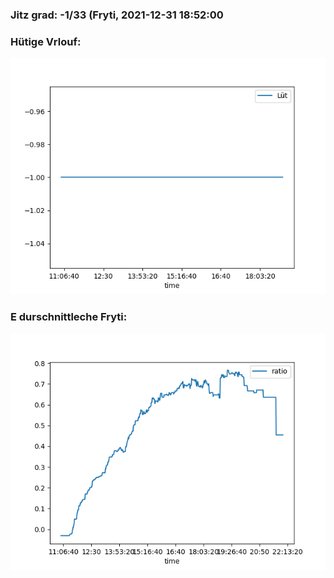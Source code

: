 ### Jitz grad: -1/33 (Fryti, 2021-12-31 18:52:00

### Hütige Vrlouf:
![Graph](Today.png)

### E durschnittleche Fryti:
![Graph](Fryti.png)